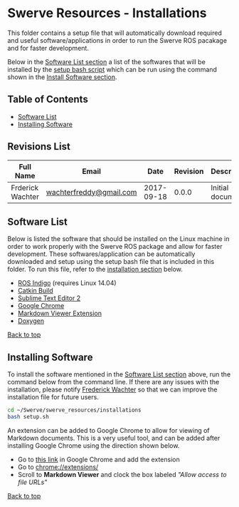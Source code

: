 # Swerve Resources - Installations
<a id="top"/>

This folder contains a setup file that will automatically download required and useful software/applications
in order to run the Swerve ROS pacakage and for faster development. 

Below in the [Software List section](#software) a list of the softwares that will be installed by the 
[setup bash script](setup.sh) which can be run using the command shown in the [Install Software section](#install).

## Table of Contents
- [Software List](#software)
- [Installing Software](#install)

## Revisions List
Full Name | Email | Date | Revision | Description
--- | --- | --- | --- | ---
Frderick Wachter | wachterfreddy@gmail.com | 2017-09-18 | 0.0.0 | Initial document

<a id="software"/>

## Software List

Below is listed the software that should be installed on the Linux machine in order to work properly with 
the Swerve ROS package and allow for faster development. These softwares/application can be automatically
downloaded and setup using the setup bash file that is included in this folder. To run this file, refer to
the [installation section](#install) below.

- [ROS Indigo](http://wiki.ros.org/indigo) (requires Linux 14.04)
- [Catkin Build](http://catkin-tools.readthedocs.io/en/latest/installing.html)
- [Sublime Text Editor 2](http://www.sublimetext.com/)
- [Google Chrome](https://www.google.com/chrome/browser/desktop/index.html)
- [Markdown Viewer Extension](https://chrome.google.com/webstore/detail/markdown-viewer/ckkdlimhmcjmikdlpkmbgfkaikojcbjk?hl=en)
- [Doxygen](http://www.stack.nl/~dimitri/doxygen/)

[Back to top](#top)

<a id="install"/>

## Installing Software

To install the software mentioned in the [Software List section](#software) above, run the command below
from the command line. If there are any issues with the installation, please notify 
[Frederick Wachter](mailto:wachterfreddy@gmail.com?Subject=Swerve%20Software%20Installation%20Issue&Body=Name%3A%20%0AIssue%3A%20) 
so that we can improve the installation file for future users.

```bash
cd ~/Swerve/swerve_resources/installations
bash setup.sh
```

An extension can be added to Google Chrome to allow for viewing of Markdown documents. This is a very useful
tool, and can be added after installing Google Chrome using the direction shown below.

- Go to [this link](https://chrome.google.com/webstore/detail/markdown-viewer/ckkdlimhmcjmikdlpkmbgfkaikojcbjk?hl=en) in Google 
Chrome and add the extension
- Go to [chrome://extensions/](chrome://extensions/)
- Scroll to **Markdown Viewer** and clock the box labeled _"Allow access to file URLs"_

[Back to top](#top)


